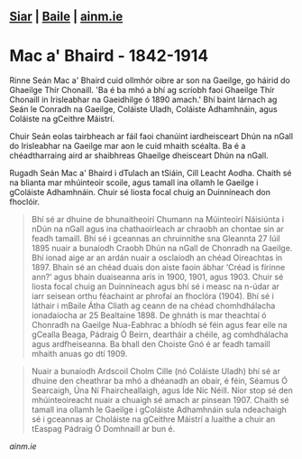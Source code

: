 [Siar](/daoine.xml) | [Baile](/index.html) | [ainm.ie](https://www.ainm.ie/Bio.aspx?ID=517)
------------------
# Mac a' Bhaird - 1842-1914

Rinne Seán Mac a' Bhaird cuid ollmhór oibre ar son na Gaeilge, go háirid do
Ghaeilge Thír Chonaill.  'Ba é ba mhó a bhí ag scríobh faoi Ghaeilge Thír Chonaill in Irisleabhar na Gaeidhilge ó 1890 amach.'  Bhí baint lárnach ag Seán le Conradh na Gaeilge, Coláiste Uladh, Coláiste Adhamhnáin, agus Coláiste na gCeithre Máistrí.

Chuir Seán eolas tairbheach ar fáil faoi chanúint iardheisceart Dhún na nGall do Irisleabhar na Gaeilge mar aon le cuid mhaith scéalta. Ba é a chéadtharraing aird ar shaibhreas Ghaeilge dheisceart Dhún na nGall.

Rugadh Seán Mac a' Bhaird i dTulach an tSiáin, Cill Leacht Aodha. Chaith sé na blianta mar mhúinteoir scoile, agus tamall ina ollamh le Gaeilge i gColáiste Adhamhnáin. Chuir sé liosta focal chuig an Duinníneach don fhoclóir.

> Bhí sé ar dhuine de bhunaitheoirí Chumann na Múinteoirí Náisiúnta i nDún na nGall agus ina chathaoirleach ar chraobh an chontae sin ar feadh tamaill. Bhí sé i gceannas an chruinnithe sna Gleannta 27 Iúil 1895 nuair a bunaíodh Craobh Dhún na nGall de Chonradh na Gaeilge. Bhí ionad aige ar an ardán nuair a osclaíodh an chéad Oireachtas in 1897. Bhain sé an chéad duais don aiste faoin ábhar ‘Créad is fírinne ann?’ agus bhain duaiseanna arís in 1900, 1901, agus 1903. Chuir sé liosta focal chuig an Duinníneach agus bhí sé i measc na n-údar ar iarr seisean orthu féachaint ar phrofaí an fhoclóra (1904). Bhí sé i láthair i mBaile Átha Cliath ag ceann de na chéad chomhdhálacha ionadaíocha ar 25 Bealtaine 1898. De ghnáth is mar theachtaí ó Chonradh na Gaeilge Nua-Eabhrac a bhíodh sé féin agus fear eile na gCealla Beaga, Pádraig Ó Beirn, deartháir a chéile, ag comhdhálacha agus ardfheiseanna. Ba bhall den Choiste Gnó é ar feadh tamaill mhaith anuas go dtí 1909.

> Nuair a bunaíodh Ardscoil Cholm Cille (nó Coláiste Uladh) bhí sé ar dhuine den cheathrar ba mhó a dhéanadh an obair, é féin, Séamus Ó Searcaigh, Úna Ní Fhaircheallaigh, agus Íde Nic Néill. Níor stop sé den mhúinteoireacht nuair a chuaigh sé amach ar pinsean 1907. Chaith sé tamall ina ollamh le Gaeilge i gColáiste Adhamhnáin sula ndeachaigh sé i gceannas ar Choláiste na gCeithre Máistrí a luaithe a chuir an tEaspag Pádraig Ó Domhnaill ar bun é.

*ainm.ie*
